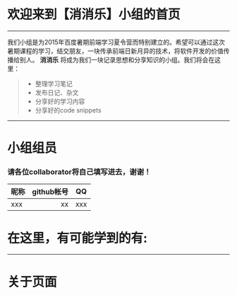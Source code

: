 # 欢迎来到【消消乐】小组的首页

------

我们小组是为2015年百度暑期前端学习夏令营而特别建立的。希望可以通过这次暑期课程的学习，结交朋友，一块传承前端日新月异的技术，将软件开发的价值传播给别人。 **消消乐** 将成为我们一块记录思想和分享知识的小组。我们将会在这里：


> * 整理学习笔记
> * 发布日记、杂文
> * 分享好的学习内容
> * 分享好的code snippets

------
# 小组组员

### 请各位collaborator将自己填写进去，谢谢！


| 昵称        |  github帐号  |  QQ  |
| --------   | -----:  | :----:  |
| xxx        |    xx    |  xxx  |
# 在这里，有可能学到的有:



------

# 关于页面



